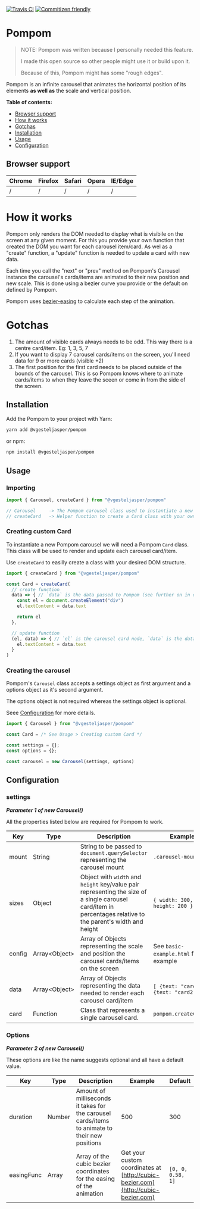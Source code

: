 [![Travis CI](https://img.shields.io/travis/vjee/pompom.svg)](https://travis-ci.org/vjee/pompom)
[![Commitizen friendly](https://img.shields.io/badge/commitizen-friendly-brightgreen.svg)](http://commitizen.github.io/cz-cli/)

# Pompom

> NOTE: Pompom was written because I personally needed this feature.
>
> I made this open source so other people might use it or build upon it.
>
> Because of this, Pompom might has some "rough edges".

Pompom is an infinite carousel that animates the horizontal
position of its elements **as well as** the scale and vertical position.

**Table of contents:**

* [Browser support](#browser-support)
* [How it works](#how-it-works)
* [Gotchas](#gotchas)
* [Installation](#installation)
* [Usage](#usage)
* [Configuration](#configuration)

## Browser support

| Chrome | Firefox | Safari | Opera | IE/Edge |
| ------ | ------- | ------ | ----- | ------- |
| /      | /       | /      | /     | /       |

# How it works

Pompom only renders the DOM needed to display what is visibile on the screen at any given moment.
For this you provide your own function that created the DOM you want for each carousel item/card.
As wel as a "create" function, a "update" function is needed to update a card with new data.

Each time you call the "next" or "prev" method on Pompom's Carousel instance the carousel's cards/items
are animated to their new position and new scale.
This is done using a bezier curve you provide or the default on defined by Pompom.

Pompom uses [bezier-easing](https://github.com/gre/bezier-easing) to calculate each step of the animation.

# Gotchas

1. The amount of visible cards always needs to be odd. This way there is a centre card/item. Eg: 1, 3, 5, 7
2. If you want to display 7 carousel cards/items on the screen, you'll need data for 9 or more cards (visible +2)
3. The first position for the first card needs to be placed outside of the bounds of the carousel.
  This is so Pompom knows where to animate cards/items to when they leave the sceen or come in from the side of the screen.

## Installation

Add the Pompom to your project with Yarn:

```Bash
yarn add @vgesteljasper/pompom
```

or npm:

```Bash
npm install @vgesteljasper/pompom
```

## Usage

### Importing

```JavaScript
import { Carousel, createCard } from "@vgesteljasper/pompom"

// Carousel     -> The Pompom carousel class used to instantiate a new carousel
// createCard   -> Helper function to create a Card class with your own DOM structure
```

### Creating custom Card

To instantiate a new Pompom carousel we will need a Pompom `Card` class.
This class will be used to render and update each carousel card/item.

Use `createCard` to easilly create a class with your desired DOM structure.

```JavaScript
import { createCard } from "@vgesteljasper/pompom"

const Card = createCard(
  // create function
  data => { // `data` is the data passed to Pompom (see further on in documentation)
    const el = document.createElement("div")
    el.textContent = data.text

    return el
  },

  // update function
  (el, data) => { // `el` is the carousel card node, `data` is the data passed to Pompom
    el.textContent = data.text
  }
)
```

### Creating the carousel

Pompom's `Carousel` class accepts a settings object as first argument and a options object as it's second argument.

The options object is not required whereas the settings object is optional.

Seee [Configuration](#configuration) for more details.

```JavaScript
import { Carousel } from "@vgesteljasper/pompom"

const Card = /* See Usage > Creating custom Card */

const settings = {};
const options = {};

const carousel = new Carousel(settings, options)
```

## Configuration

### settings

**_Parameter 1 of new Carousel()_**

All the properties listed below are required for Pompom to work.

| Key    | Type            | Description                                                                                          | Example                                |
| ------ | --------------- | ---------------------------------------------------------------------------------------------------- | -------------------------------------- |
| mount  | String          | String to be passed to `document.querySelector` representing the carousel mount                      | `.carousel-mount`                      |
| sizes  | Object          | Object with `width` and `height` key/value pair representing the size of a single carousel card/item in percentages relative to the parent's width and height | `{ width: 300, height: 200 }`          |
| config | Array\<Object\> | Array of Objects representing the scale and position the carousel cards/items on the screen          | See `basic-example.html` for an example |
| data   | Array\<Object\> | Array of Objects representing the data needed to render each carousel card/item                      | `[ {text: "card1"}, {text: "card2"} ]` |
| card   | Function        | Class that represents a single carousel card.                                                        | `pompom.createCard()`                    |

### Options

**_Parameter 2 of new Carousel()_**

These options are like the name suggests optional and all have a default value.

| Key        | Type          | Description                                                                                    | Example                                                                                                   | Default          |
| ---------- | ------------- | ---------------------------------------------------------------------------------------------- | --------------------------------------------------------------------------------------------------------- | ---------------- |
| duration   | Number        | Amount of milliseconds it takes for the carousel cards/items to animate to their new positions | 500                                                                                                       | 300              |
| easingFunc | Array | Array of the cubic bezier coordinates for the easing of the animation       | Get your custom coordinates at [http://cubic-bezier.com](http://cubic-bezier.com) | `[0, 0, 0.58, 1]` |

